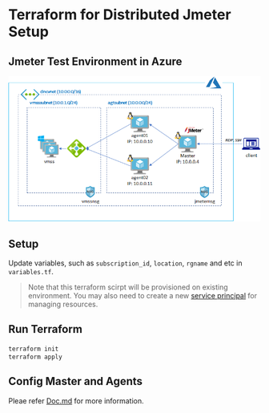# Terraform for Distributed Jmeter Setup  

## Jmeter Test Environment in Azure

![architecture](./env_jmeter.png)

## Setup

Update variables, such as `subscription_id`, `location`, `rgname` and etc in `variables.tf`.

> Note that this terraform scirpt will be provisioned on existing environment. You may also need to create a new [service principal](https://docs.microsoft.com/en-us/azure/active-directory/develop/howto-create-service-principal-portal) for managing resources.

## Run Terraform

```
terraform init
terraform apply
```

## Config Master and Agents

Pleae refer [Doc.md](./Doc.md) for more information.